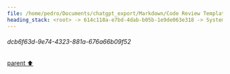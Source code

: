 ```yaml
---
file: /home/pedro/Documents/chatgpt_export/Markdown/Code Review Template Design.md
heading_stack: <root> -> 614c118a-e7bd-4dab-b05b-1e9de063e318 -> System -> 3131d9ce-3bbd-484f-ad76-d940b1b89d05 -> System -> aaa24d68-b640-47f4-8003-0fff2fcafd6c -> User -> dcb6f63d-9e74-4323-881a-676a66b09f52
---
```

###### dcb6f63d-9e74-4323-881a-676a66b09f52
[parent ⬆️](#aaa24d68-b640-47f4-8003-0fff2fcafd6c)
